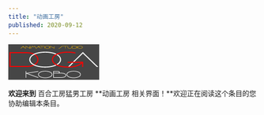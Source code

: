 ```yaml
---
title: "动画工房"
published: 2020-09-12
---
```


![](images/Dogakobo-logo.gif)

**欢迎来到** 百合工房猛男工房 **动画工房 相关界面！**欢迎正在阅读这个条目的您协助编辑本条目。

